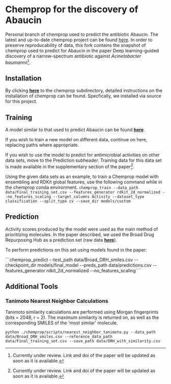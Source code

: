 # Chemprop for the discovery of Abaucin
Personal branch of chemprop used to predict the antibiotic Abaucin.
The latest and up-to-date chemprop project can be found [here](https://github.com/chemprop/chemprop "Chemprop's Github"). In order to preserve reproducability of data, this fork contains the snapshot of chemprop used to predict for Abaucin in the paper Deep learning-guided discovery of a narrow-spectrum antibiotic against *Acinetobacter baumannii*[^1]. 

## Installation

By clicking [**here**](/chemprop) to the chemprop subdirectory, detailed instructions on the installation of chemprop can be found. Specfically, we installed via source for this project.

## Training
A model similar to that used to predict Abaucin can be found [**here**](models/final_model).

If you wish to train a new model on different data, continue on here, replacing paths where appropriate. 

If you wish to use the model to predict for antimicrobial activities on other data sets, move to the Prediction subheader. Training data for this data set is made available in the supplementary section of the paper[^1]. 

Using the given data sets as an example, to train a Chemprop model with ensembling and RDKit global features, use the following command while in the chemprop conda environment.
```chemprop_train --data_path data/Final_training_set.csv --features_generator rdkit_2d_normalized --no_features_scaling --target_columns Activity --dataset_type classification --split_type cv --save_dir models/custom```



## Prediction
Activity scores produced by the model were used as the main method of prioritizing molecules. In the paper described, we used the Broad Drug Repurposing Hub as a prediction set (raw data [**here**](data/Broad_DRH_smiles.csv)).

To perform predictions on this set using models found in the paper:

```chemprop_predict --test_path data/Broad_DRH_smiles.csv --checkpoint_dir models/final_model --preds_path data/predictions.csv --features_generator rdkit_2d_normalized --no_features_scaling````

## Additional Tools
### Tanimoto Nearest Neighbor Calculations

Tanimoto similarity calculations are performed using Morgan fingerprints (bits = 2048, r = 2). The maximum similarity is returned on, as well as the corresponding SMILES of the 'most similar' molecule. 

```python ./chemprop/scripts/nearest_neighbor_tanimoto.py --data_path data/Broad_DRH_smiles.csv --reference_data_path data/Final_training_set.csv --save_path data/DRH_with_similarity.csv```



[^1]: Currently under review. Link and doi of the paper will be updated as soon as it is available. 

